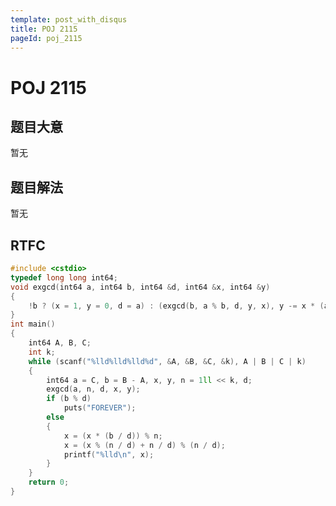 ```yaml
---
template: post_with_disqus
title: POJ 2115
pageId: poj_2115
---
```


# POJ 2115
<span id="poem"></span><script>$(function(){$.ajax('/api/poem?rnd='+Date.now()+Math.random()).done(function(data){$('#poem').text(data);});});</script>
## 题目大意
暂无

## 题目解法
暂无

## RTFC

```cpp
#include <cstdio>
typedef long long int64;
void exgcd(int64 a, int64 b, int64 &d, int64 &x, int64 &y)
{
    !b ? (x = 1, y = 0, d = a) : (exgcd(b, a % b, d, y, x), y -= x * (a / b));
}
int main()
{
    int64 A, B, C;
    int k;
    while (scanf("%lld%lld%lld%d", &A, &B, &C, &k), A | B | C | k)
    {
        int64 a = C, b = B - A, x, y, n = 1ll << k, d;
        exgcd(a, n, d, x, y);
        if (b % d)
            puts("FOREVER");
        else
        {
            x = (x * (b / d)) % n;
            x = (x % (n / d) + n / d) % (n / d);
            printf("%lld\n", x);
        }
    }
    return 0;
}
```
<div id="__comment"></div>
